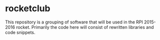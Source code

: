 # rocketclub

This repository is a grouping of software that will be used in the RPI 2015-2016 rocket. Primarily the code here will consist of rewritten libraries and code snippets.
